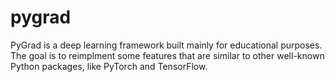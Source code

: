 # pygrad

PyGrad is a deep learning framework built mainly for educational purposes.
The goal is to reimplment some features that are similar to other well-known
Python packages, like PyTorch and TensorFlow. 